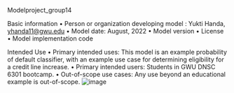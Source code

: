 Modelproject_group14

Basic information
•	Person or organization developing model : Yukti Handa, yhanda11@gwu.edu
•	Model date: August, 2022
•	Model version
•	License
•	Model implementation code

Intended Use
•	Primary intended uses: This model is an example probability of default classifier, with an example use case for determining eligibility for a credit line increase.
•	Primary intended users: Students in GWU DNSC 6301 bootcamp.
•	Out-of-scope use cases: Any use beyond an educational example is out-of-scope.
![image](https://user-images.githubusercontent.com/111714192/185821264-b7bf35a1-5a5a-413d-a045-5eb4a889dd84.png)
